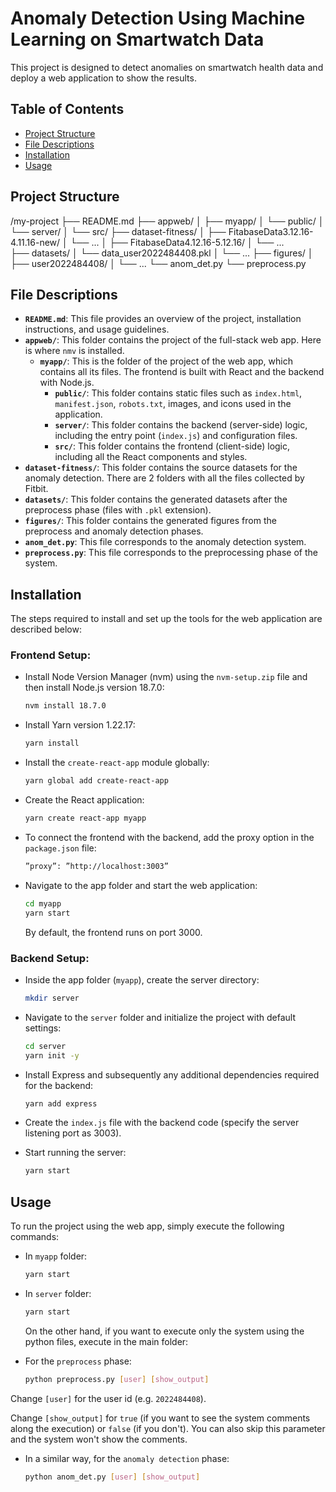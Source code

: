 # Anomaly Detection Using Machine Learning on Smartwatch Data

This project is designed to detect anomalies on smartwatch health data and deploy a web application to show the results.

## Table of Contents

- [Project Structure](#project-structure)
- [File Descriptions](#file-descriptions)
- [Installation](#installation)
- [Usage](#usage)

## Project Structure

/my-project
├── README.md
├── appweb/
│   ├── myapp/
│       └── public/
│       └── server/
│       └── src/
├── dataset-fitness/
│   ├── FitabaseData3.12.16-4.11.16-new/
│       └── ...
│   ├── FitabaseData4.12.16-5.12.16/
│       └── ...  
├── datasets/
│   └── data_user2022484408.pkl
│   └── ...
├── figures/
│   ├── user2022484408/
│       └── ...
└── anom_det.py
└── preprocess.py

## File Descriptions

- **`README.md`**: This file provides an overview of the project, installation instructions, and usage guidelines.
- **`appweb/`**: This folder contains the project of the full-stack web app. Here is where `nmv` is installed.
  - **`myapp/`**: This is the folder of the project of the web app, which contains all its files. The frontend is built with React and the backend with Node.js.
    - **`public/`**: This folder contains static files such as `index.html`, `manifest.json`, `robots.txt`, images, and icons used in the application.
    - **`server/`**: This folder contains the backend (server-side) logic, including the entry point (`index.js`) and configuration files.
    - **`src/`**: This folder contains the frontend (client-side) logic, including all the React components and styles.
- **`dataset-fitness/`**: This folder contains the source datasets for the anomaly detection. There are 2 folders with all the files collected by Fitbit.
- **`datasets/`**: This folder contains the generated datasets after the preprocess phase (files with `.pkl` extension).
- **`figures/`**: This folder contains the generated figures from the preprocess and anomaly detection phases.
- **`anom_det.py`**: This file corresponds to the anomaly detection system.
- **`preprocess.py`**: This file corresponds to the preprocessing phase of the system.

## Installation

The steps required to install and set up the tools for the web application are described below:

### Frontend Setup:

- Install Node Version Manager (nvm) using the `nvm-setup.zip` file and then install Node.js version 18.7.0:
  
  ```bash
  nvm install 18.7.0
  ```
  
- Install Yarn version 1.22.17:
  
  ```bash
  yarn install
  ```
  
- Install the `create-react-app` module globally:

  ```bash
  yarn global add create-react-app
  ```
  
- Create the React application:

  ```bash
  yarn create react-app myapp
  ```
  
- To connect the frontend with the backend, add the proxy option in the `package.json` file:

  ```bash
  ”proxy”: ”http://localhost:3003”
  ```
  
- Navigate to the app folder and start the web application:

  ```bash
  cd myapp
  yarn start
  ```
  
  By default, the frontend runs on port 3000.

### Backend Setup:

- Inside the app folder (`myapp`), create the server directory:

  ```bash
  mkdir server
  ```
  
- Navigate to the `server` folder and initialize the project with default settings:

  ```bash
  cd server
  yarn init -y
  ```
  
- Install Express and subsequently any additional dependencies required for the backend:

  ```bash
  yarn add express
  ```
  
- Create the `index.js` file with the backend code (specify the server listening port as 3003).
  
- Start running the server:

  ```bash
  yarn start
  ```

## Usage

To run the project using the web app, simply execute the following commands:

- In `myapp` folder:
  
  ```bash
  yarn start
  ```

- In `server` folder:

  ```bash
  yarn start
  ```

  On the other hand, if you want to execute only the system using the python files, execute in the main folder:

- For the `preprocess` phase:
  
  ```bash
  python preprocess.py [user] [show_output]
  ```

Change `[user]` for the user id (e.g. `2022484408`).

Change `[show_output]` for `true` (if you want to see the system comments along the execution) or `false` (if you don't). You can also skip this parameter and the system won't show the comments.

- In a similar way, for the `anomaly detection` phase:
  
  ```bash
  python anom_det.py [user] [show_output]
  ```
